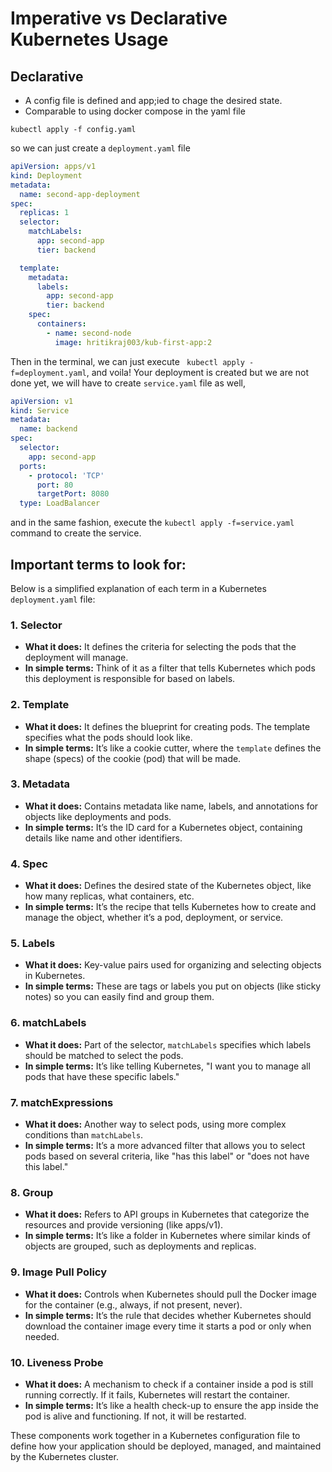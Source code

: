 # Imperative vs Declarative Kubernetes Usage

## Declarative

- A config file is defined and app;ied to chage the desired state.
- Comparable to using docker compose in the yaml file
  
```
kubectl apply -f config.yaml
```

so we can just create a `deployment.yaml` file 

``` yaml
apiVersion: apps/v1
kind: Deployment 
metadata: 
  name: second-app-deployment
spec: 
  replicas: 1
  selector:
    matchLabels:
      app: second-app
      tier: backend

  template:
    metadata:
      labels:
        app: second-app
        tier: backend
    spec: 
      containers: 
        - name: second-node
          image: hritikraj003/kub-first-app:2
```
Then in the terminal, we can just execute ` kubectl apply -f=deployment.yaml`, and voila! Your deployment is created but we are not done yet, we will have to create `service.yaml` file as well,

```yaml
apiVersion: v1
kind: Service
metadata:
  name: backend
spec:
  selector:
    app: second-app
  ports:
    - protocol: 'TCP'
      port: 80
      targetPort: 8080
  type: LoadBalancer
```

and in the same fashion, execute the `kubectl apply -f=service.yaml` command to create the service.


## Important terms to look for:

Below is a simplified explanation of each term in a Kubernetes `deployment.yaml` file:

### 1. **Selector**
   - **What it does:** It defines the criteria for selecting the pods that the deployment will manage.
   - **In simple terms:** Think of it as a filter that tells Kubernetes which pods this deployment is responsible for based on labels.

### 2. **Template**
   - **What it does:** It defines the blueprint for creating pods. The template specifies what the pods should look like.
   - **In simple terms:** It’s like a cookie cutter, where the `template` defines the shape (specs) of the cookie (pod) that will be made.

### 3. **Metadata**
   - **What it does:** Contains metadata like name, labels, and annotations for objects like deployments and pods.
   - **In simple terms:** It’s the ID card for a Kubernetes object, containing details like name and other identifiers.

### 4. **Spec**
   - **What it does:** Defines the desired state of the Kubernetes object, like how many replicas, what containers, etc.
   - **In simple terms:** It’s the recipe that tells Kubernetes how to create and manage the object, whether it’s a pod, deployment, or service.

### 5. **Labels**
   - **What it does:** Key-value pairs used for organizing and selecting objects in Kubernetes.
   - **In simple terms:** These are tags or labels you put on objects (like sticky notes) so you can easily find and group them.

### 6. **matchLabels**
   - **What it does:** Part of the selector, `matchLabels` specifies which labels should be matched to select the pods.
   - **In simple terms:** It’s like telling Kubernetes, "I want you to manage all pods that have these specific labels."

### 7. **matchExpressions**
   - **What it does:** Another way to select pods, using more complex conditions than `matchLabels`.
   - **In simple terms:** It’s a more advanced filter that allows you to select pods based on several criteria, like "has this label" or "does not have this label."

### 8. **Group**
   - **What it does:** Refers to API groups in Kubernetes that categorize the resources and provide versioning (like apps/v1).
   - **In simple terms:** It’s like a folder in Kubernetes where similar kinds of objects are grouped, such as deployments and replicas.

### 9. **Image Pull Policy**
   - **What it does:** Controls when Kubernetes should pull the Docker image for the container (e.g., always, if not present, never).
   - **In simple terms:** It’s the rule that decides whether Kubernetes should download the container image every time it starts a pod or only when needed.

### 10. **Liveness Probe**
   - **What it does:** A mechanism to check if a container inside a pod is still running correctly. If it fails, Kubernetes will restart the container.
   - **In simple terms:** It’s like a health check-up to ensure the app inside the pod is alive and functioning. If not, it will be restarted.

These components work together in a Kubernetes configuration file to define how your application should be deployed, managed, and maintained by the Kubernetes cluster.
